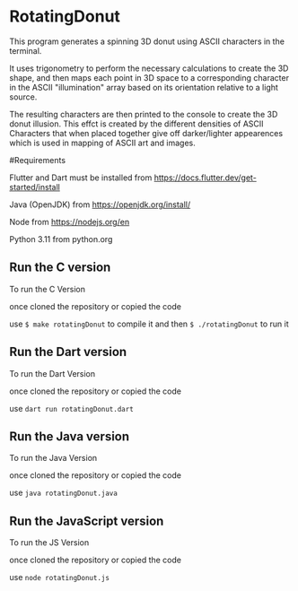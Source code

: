 # RotatingDonut

This program generates a spinning 3D donut using ASCII characters in the terminal.

It uses trigonometry to perform the necessary calculations to create the 3D shape, and then maps each point in 3D space to a corresponding character in the ASCII "illumination" array based on its orientation relative to a light source.

The resulting characters are then printed to the console to create the 3D donut illusion. This effct is created by the different densities of ASCII Characters that when placed together give off darker/lighter appearences which is used in mapping of ASCII art and images.

#Requirements

Flutter and Dart must be installed from https://docs.flutter.dev/get-started/install

Java (OpenJDK) from https://openjdk.org/install/

Node from https://nodejs.org/en

Python 3.11 from python.org



## Run the C version

To run the C Version

once cloned the repository or copied the code

use ``$ make rotatingDonut`` to compile it and then ``$ ./rotatingDonut`` to run it

## Run the Dart version

To run the Dart Version

once cloned the repository or copied the code

use ```dart run rotatingDonut.dart```


## Run the Java version

To run the Java Version

once cloned the repository or copied the code

use ```java rotatingDonut.java```


## Run the JavaScript version

To run the JS Version

once cloned the repository or copied the code

use ```node rotatingDonut.js```

